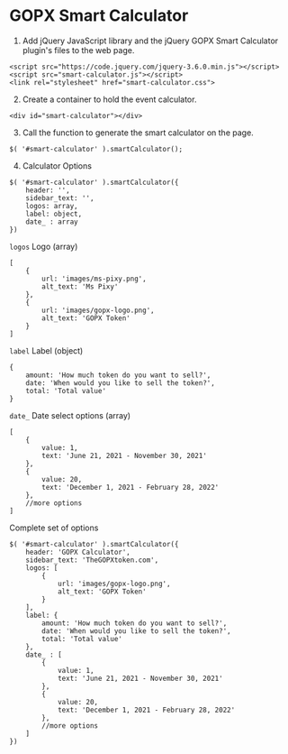 # GOPX Smart Calculator


1. Add jQuery JavaScript library and the jQuery GOPX Smart Calculator plugin's files to the web page.
```
<script src="https://code.jquery.com/jquery-3.6.0.min.js"></script>
<script src="smart-calculator.js"></script>
<link rel="stylesheet" href="smart-calculator.css">
```

2. Create a container to hold the event calculator.
```
<div id="smart-calculator"></div>
```

3. Call the function to generate the smart calculator on the page.
```
$( '#smart-calculator' ).smartCalculator();
```

4. Calculator Options
```
$( '#smart-calculator' ).smartCalculator({
    header: '',
    sidebar_text: '',
    logos: array,
    label: object,
    date_ : array
})
```

```logos``` Logo (array)
```
[
    {
        url: 'images/ms-pixy.png',
        alt_text: 'Ms Pixy'
    },
    {
        url: 'images/gopx-logo.png',
        alt_text: 'GOPX Token'
    }
]
```

```label``` Label (object)
```
{
    amount: 'How much token do you want to sell?',
    date: 'When would you like to sell the token?',
    total: 'Total value'
}
```

```date_``` Date select options (array) 
```
[
    { 
        value: 1,
        text: 'June 21, 2021 - November 30, 2021'
    },
    { 
        value: 20,
        text: 'December 1, 2021 - February 28, 2022'
    },
    //more options
]
```

Complete set of options
```
$( '#smart-calculator' ).smartCalculator({
    header: 'GOPX Calculator',
    sidebar_text: 'TheGOPXtoken.com',
    logos: [
        {
            url: 'images/gopx-logo.png',
            alt_text: 'GOPX Token'
        }
    ],
    label: {
        amount: 'How much token do you want to sell?',
        date: 'When would you like to sell the token?',
        total: 'Total value'
    },
    date_ : [
        { 
            value: 1,
            text: 'June 21, 2021 - November 30, 2021'
        },
        { 
            value: 20,
            text: 'December 1, 2021 - February 28, 2022'
        },
        //more options
    ]
})
```
